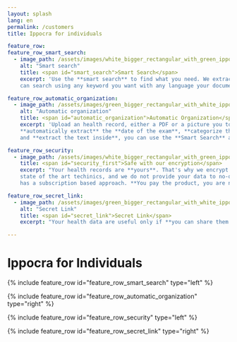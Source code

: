 ```yaml
---
layout: splash
lang: en
permalink: /customers
title: Ippocra for individuals

feature_row:
feature_row_smart_search:
  - image_path: /assets/images/white_bigger_rectangular_with_green_ippo_inside.png
    alt: "Smart search"
    title: <span id="smart_search">Smart Search</span>
    excerpt: 'Use the **smart search** to find what you need. We extract what is **inside** the document, so you
    can search using any keyword you want with any language your document are!'

feature_row_automatic_organization:
  - image_path: /assets/images/green_bigger_rectangular_with_white_ippo_inside.png
    alt: "Automatic organization"
    title: <span id="automatic_organization">Automatic Organization</span>
    excerpt: 'Upload an health record, either a PDF or a picture you took with the phone, and Ippocra will 
    **automatically extract** the **date of the exam**, **categorize the health records**, 
    and **extract the text inside**, you can use the **Smart Search** above!'

feature_row_security:
  - image_path: /assets/images/white_bigger_rectangular_with_green_ippo_inside.png
    title: <span id="security_first">Safe with our encryption</span>
    excerpt: "Your health records are **yours**. That's why we encrypt the data on disk with the 
    state of the art techinics, and we do not provide your data to no-one else. That is also why Ippocra 
    has a subscription based approach. **You pay the product, you are not the product** ;)"

feature_row_secret_link:
  - image_path: /assets/images/green_bigger_rectangular_with_white_ippo_inside.png
    alt: "Secret Link"
    title: <span id="secret_link">Secret Link</span>
    excerpt: "Your health data are useful only if **you can share them securely with professionals**. That's why we have invented the **secret-link**! For example, when you need to go to a new doctor: how can you share your medical history? Just create a secret-link with the relevant information! The secret-link will automatically expire after the expiration date, keeping your **data secure**. Avoid to share your data via not trusted means, like instant messaging applications, where they could be used to train some random AI. **Keep your data safe. Securely share them. Only when you want to**"

---
```


<div class="headline-title-pages">
<h1>Ippocra for Individuals</h1>
</div>

{% include feature_row id="feature_row_smart_search" type="left" %}

{% include feature_row id="feature_row_automatic_organization" type="right" %}

{% include feature_row id="feature_row_security" type="left" %}

{% include feature_row id="feature_row_secret_link" type="right" %}

